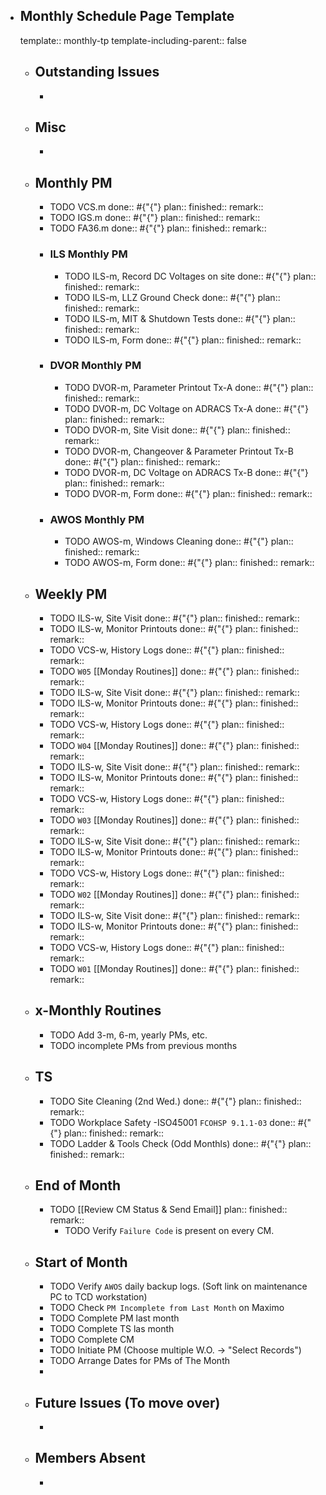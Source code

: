 - ## Monthly Schedule Page Template
  template:: monthly-tp
  template-including-parent:: false
	- ## Outstanding Issues
		-
	- ## Misc
		-
	- ## Monthly PM
		- TODO VCS.m 
		  done:: #{"{"}
		  plan:: 
		  finished::
		  remark::
		- TODO IGS.m 
		  done:: #{"{"}
		  plan:: 
		  finished::
		  remark::
		- TODO FA36.m 
		  done:: #{"{"}
		  plan:: 
		  finished::
		  remark::
		- ### ILS Monthly PM
			- TODO ILS-m, Record DC Voltages on site 
			  done:: #{"{"}
			  plan::
			  finished::
			  remark::
			- TODO ILS-m, LLZ Ground Check 
			  done:: #{"{"}
			  plan:: 
			  finished::
			  remark::
			- TODO ILS-m, MIT & Shutdown Tests 
			  done:: #{"{"}
			  plan:: 
			  finished::
			  remark::
			- TODO ILS-m, Form 
			  done:: #{"{"}
			  plan:: 
			  finished::
			  remark::
		- ### DVOR Monthly PM
			- TODO DVOR-m, Parameter Printout Tx-A 
			  done:: #{"{"}
			  plan::
			  finished::
			  remark::
			- TODO DVOR-m, DC Voltage on ADRACS Tx-A
			  done:: #{"{"}
			  plan::
			  finished::
			  remark::
			- TODO DVOR-m, Site Visit
			  done:: #{"{"}
			  plan::
			  finished::
			  remark::
			- TODO DVOR-m, Changeover & Parameter Printout Tx-B 
			  done:: #{"{"}
			  plan::
			  finished::
			  remark::
			- TODO DVOR-m, DC Voltage on ADRACS Tx-B
			  done:: #{"{"}
			  plan::
			  finished::
			  remark::
			- TODO DVOR-m, Form 
			  done:: #{"{"}
			  plan:: 
			  finished::
			  remark::
		- ### AWOS Monthly PM
			- TODO AWOS-m, Windows Cleaning 
			  done:: #{"{"}
			  plan:: 
			  finished::
			  remark::
			- TODO AWOS-m, Form 
			  done:: #{"{"}
			  plan:: 
			  finished::
			  remark::
	- ## Weekly PM
		- TODO ILS-w, Site Visit 
		  done:: #{"{"}
		  plan:: 
		  finished::
		  remark::
		- TODO ILS-w, Monitor Printouts 
		  done:: #{"{"}
		  plan:: 
		  finished::
		  remark::
		- TODO VCS-w, History Logs 
		  done:: #{"{"}
		  plan:: 
		  finished::
		  remark::
		- TODO `W05` [[Monday Routines]] 
		  done:: #{"{"}
		  plan:: 
		  finished::
		  remark::
		- TODO ILS-w, Site Visit 
		  done:: #{"{"}
		  plan::
		  finished::
		  remark::
		- TODO ILS-w, Monitor Printouts 
		  done:: #{"{"}
		  plan::
		  finished::
		  remark::
		- TODO VCS-w, History Logs 
		  done:: #{"{"}
		  plan::
		  finished::
		  remark::
		- TODO `W04` [[Monday Routines]] 
		  done:: #{"{"}
		  plan::
		  finished::
		  remark::
		- TODO ILS-w, Site Visit 
		  done:: #{"{"}
		  plan::
		  finished::
		  remark::
		- TODO ILS-w, Monitor Printouts 
		  done:: #{"{"}
		  plan::
		  finished::
		  remark::
		- TODO VCS-w, History Logs 
		  done:: #{"{"}
		  plan::
		  finished::
		  remark::
		- TODO `W03` [[Monday Routines]] 
		  done:: #{"{"}
		  plan::
		  finished::
		  remark::
		- TODO ILS-w, Site Visit 
		  done:: #{"{"}
		  plan::
		  finished::
		  remark::
		- TODO ILS-w, Monitor Printouts 
		  done:: #{"{"}
		  plan::
		  finished::
		  remark::
		- TODO VCS-w, History Logs 
		  done:: #{"{"}
		  plan::
		  finished::
		  remark::
		- TODO `W02` [[Monday Routines]] 
		  done:: #{"{"}
		  plan::
		  finished::
		  remark::
		- TODO ILS-w, Site Visit 
		  done:: #{"{"}
		  plan::
		  finished::
		  remark::
		- TODO ILS-w, Monitor Printouts 
		  done:: #{"{"}
		  plan::
		  finished::
		  remark::
		- TODO VCS-w, History Logs 
		  done:: #{"{"}
		  plan::
		  finished::
		  remark::
		- TODO `W01` [[Monday Routines]] 
		  done:: #{"{"}
		  plan::
		  finished::
		  remark::
	- ## x-Monthly Routines
		- TODO Add 3-m, 6-m, yearly PMs, etc.
		- TODO incomplete PMs from previous months
	- ## TS
		- TODO Site Cleaning (2nd Wed.) 
		  done:: #{"{"}
		  plan::
		  finished::
		  remark::
		- TODO Workplace Safety -ISO45001 `FCOHSP 9.1.1-03`
		  done:: #{"{"}
		  plan::
		  finished::
		  remark::
		- TODO Ladder & Tools Check (Odd Monthls)
		  done:: #{"{"}
		  plan:: 
		  finished::
		  remark::
	- ## End of Month
		- TODO [[Review CM Status & Send Email]]
		  plan::
		  finished::
		  remark::
			- TODO Verify `Failure Code` is present on every CM.
	- ## Start of Month
		- TODO Verify `AWOS` daily backup logs. (Soft link on maintenance PC to TCD workstation)
		- TODO Check `PM Incomplete from Last Month` on Maximo
		- TODO Complete PM last month
		- TODO Complete TS las month
		- TODO Complete CM
		- TODO Initiate PM (Choose multiple W.O. -> "Select Records")
		- TODO Arrange Dates for PMs of The Month
		-
	- ## Future Issues (To move over)
		-
	- ## Members Absent
		-